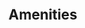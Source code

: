 ---
title: Amenities
search_engine_optimization:
    title_tag:
    meta_description:
gallery:
    - photo: https://res.cloudinary.com/hungryram19/image/upload/v1639778622/serhant/thewestly/splash.jpg
    - photo: https://res.cloudinary.com/hungryram19/image/upload/v1639778622/serhant/thewestly/splash.jpg
    - photo: https://res.cloudinary.com/hungryram19/image/upload/v1639778622/serhant/thewestly/splash.jpg

---